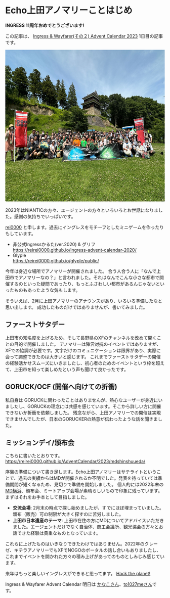 # Echo上田アノマリーことはじめ

**INGRESS 11周年おめでとうございます!**

この記事は、 [Ingress & Wayfarer(その２) Advent Calendar 2023](https://adventar.org/calendars/9027) 1日目の記事です。

<img src="images/IMG_3469.jpg" width=640 height=480/>

2023年はNIANTICの方々、エージェントの方々といろいろとお世話になりました。感謝の気持ちでいっぱいです。

[rei0000](https://twitter.com/rei0000_enl) と申します。過去にイングレスをモチーフとしたミニゲームを作ったりもしています。

* 非公式Ingressかるた(ver.2020) & グリフ  
  https://reirei0000.github.io/ingress-advent-calendar-2020/ 
* Glyple  
  https://reirei0000.github.io/glyple/public/ 

今年は身近な場所でアノマリーが開催されました。
合う人合う人に「なんで上田市でアノマリーなの？」と言われました。それはなんでこんな小さな都市で開催するのといった疑問であったり、もっとふさわしい都市があるんじゃないといったものもあったような気もします。

そういえば、2月に上田アノマリーのアナウンスがあり、いろいろ準備したなと思い出します。
成功したものだけではありませんが、書いてみました。

## ファーストサタデー
上田市の知名度を上げるため、そして長野県のXFのチャンネルを改めて開くことの目的で開催しました。
アノマリーは陣営対抗のイベントではありますが、XFでの協調が必要です。文字だけのコミュニケーションは限界があり、実際に会って調整できたのは大きいと感じます。
これまでファーストサタデーの開催の経験活かせスムーズにいきましたし、初心者のためのイベントという枠を超えて、上田市を知って楽しめたという声も聞けて良かったです。

## GORUCK/OCF (開催へ向けての折衝)
私自身は GORUCKに関わったことはありませんが、熱心なユーザーが身近にいましたし、GORUCKの理念には共感を感じています。そこから詳しい方に開催できないか折衝を依頼しました。
残念ながら、上田アノマリーでの開催は実現できませんでしたが、日本のGORUCKERの熱意が伝わったような話を聞きました。

## ミッションデイ/頒布会
こちらに書いたとおりです。  
https://reirei0000.github.io/AdventCalendar/2023/mdshinshuueda/ 

  序盤の準備について書き足します。Echo上田アノマリーはサテライトということで、過去の実績からはMDが開催されるか不明でした。発表を待っていては準備期間が短くなるため、見切りで準備を開始しました。
個人的には2022年末の[MD横浜](https://sites.google.com/view/md2022yokohama)、頒布会、ミートアップ会場が素晴らしいもので印象に残っています。まずはそれをお手本として目指しました。
  * **交流会場**: 2月末の時点で探し始めましたが、すでにほぼ埋まっていました。頒布（販売）可の制限が大きく探すのに苦労しました。
  * **上田市日本遺産のテーマ**: 上田市在住の方にMDについてアドバイスいただきました。エージェントだけでなく自治体、商工会議所、観光協会の方々とお話できた経験は貴重なものとなっています。

これらに上げたものはいきなりできたわけではありません。2022年のクレーゼ、キテラアノマリーでもXFでNOGOのポータルの話し合いもありましたし、これまでイベントを開かれた方々の積み上げがあってのものとしみじみ感じています。

来年はもっと楽しいイングレスができると思ってます。
[Hack the planet!](https://twitter.com/brianrose)

Ingress & Wayfarer Advent Calendar 明日は [かなこさん](https://twitter.com/kanasumi_res)、[to1027meさん](https://twitter.com/to1027me)です。
